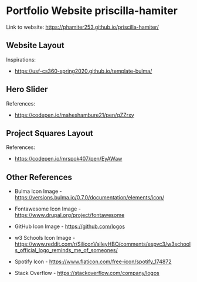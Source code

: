Portfolio Website priscilla-hamiter
=================

Link to website:
https://phamiter253.github.io/priscilla-hamiter/


Website Layout
--------------

Inspirations:
+ https://usf-cs360-spring2020.github.io/template-bulma/


Hero Slider
-----------

References:
+ https://codepen.io/maheshambure21/pen/qZZrxy

Project Squares Layout
----------------------

References:
+ https://codepen.io/mrspok407/pen/EyAWaw

Other References
----------------

+ Bulma Icon Image - https://versions.bulma.io/0.7.0/documentation/elements/icon/

+ Fontawesome Icon Image - https://www.drupal.org/project/fontawesome

+ GitHub Icon Image - https://github.com/logos

+ w3 Schools Icon Image - https://www.reddit.com/r/SiliconValleyHBO/comments/espvc3/w3schools_official_logo_reminds_me_of_someones/

+ Spotify Icon - https://www.flaticon.com/free-icon/spotify_174872

+ Stack Overflow - https://stackoverflow.com/company/logos
